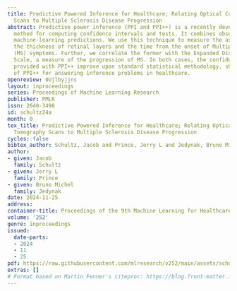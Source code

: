 ```yaml
---
title: Predictive Powered Inference for Healthcare; Relating Optical Coherence Tomography
  Scans to Multiple Sclerosis Disease Progression
abstract: Predictive power inference (PPI and PPI++) is a recently developed statistical
  method for computing confidence intervals and tests. It combines observations with
  machine-learning predictions. We use this technique to measure the association between
  the thickness of retinal layers and the time from the onset of Multiple Sclerosis
  (MS) symptoms. Further, we correlate the former with the Expanded Disability Status
  Scale, a measure of the progression of MS. In both cases, the confidence intervals
  provided with PPI++ improve upon standard statistical methodology, showing the advantage
  of PPI++ for answering inference problems in healthcare.
openreview: 0Ujlbyjjns
layout: inproceedings
series: Proceedings of Machine Learning Research
publisher: PMLR
issn: 2640-3498
id: schultz24a
month: 0
tex_title: Predictive Powered Inference for Healthcare; Relating Optical Coherence
  Tomography Scans to Multiple Sclerosis Disease Progression
cycles: false
bibtex_author: Schultz, Jacob and Prince, Jerry L and Jedynak, Bruno Michel
author:
- given: Jacob
  family: Schultz
- given: Jerry L
  family: Prince
- given: Bruno Michel
  family: Jedynak
date: 2024-11-25
address:
container-title: Proceedings of the 9th Machine Learning for Healthcare Conference
volume: '252'
genre: inproceedings
issued:
  date-parts:
  - 2024
  - 11
  - 25
pdf: https://raw.githubusercontent.com/mlresearch/v252/main/assets/schultz24a/schultz24a.pdf
extras: []
# Format based on Martin Fenner's citeproc: https://blog.front-matter.io/posts/citeproc-yaml-for-bibliographies/
---
```

